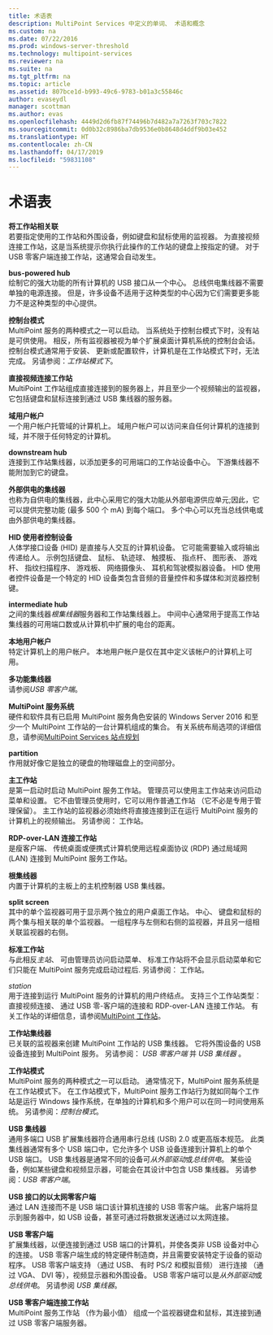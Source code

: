 ```yaml
---
title: 术语表
description: MultiPoint Services 中定义的单词、 术语和概念
ms.custom: na
ms.date: 07/22/2016
ms.prod: windows-server-threshold
ms.technology: multipoint-services
ms.reviewer: na
ms.suite: na
ms.tgt_pltfrm: na
ms.topic: article
ms.assetid: 807bce1d-b993-49c6-9783-b01a3c55846c
author: evaseydl
manager: scottman
ms.author: evas
ms.openlocfilehash: 4449d2d6fb87f74496b7d482a7a7263f703c7822
ms.sourcegitcommit: 0d0b32c8986ba7db9536e0b8648d4ddf9b03e452
ms.translationtype: HT
ms.contentlocale: zh-CN
ms.lasthandoff: 04/17/2019
ms.locfileid: "59831108"
---
```

# <a name="glossary"></a>术语表
**将工作站相关联**  
若要指定使用的工作站和外围设备，例如键盘和鼠标使用的监视器。 为直接视频连接工作站，这是当系统提示你执行此操作的工作站的键盘上按指定的键。 对于 USB 零客户端连接工作站，这通常会自动发生。  
  
**bus-powered hub**  
绘制它的强大功能的所有计算机的 USB 接口从一个中心。 总线供电集线器不需要单独的电源连接。 但是，许多设备不适用于这种类型的中心因为它们需要更多能力不是这种类型的中心提供。  
  
**控制台模式**  
MultiPoint 服务的两种模式之一可以启动。 当系统处于控制台模式下时，没有站是可供使用。 相反，所有监视器被视为单个扩展桌面计算机系统的控制台会话。 控制台模式通常用于安装、 更新或配置软件，计算机是在工作站模式下时，无法完成。 另请参阅：*工作站模式下*。  
  
**直接视频连接工作站**  
MultiPoint 工作站组成直接连接到的服务器上，并且至少一个视频输出的监视器，它包括键盘和鼠标连接到通过 USB 集线器的服务器。  
  
**域用户帐户**  
一个用户帐户托管域的计算机上。 域用户帐户可以访问来自任何计算机的连接到域，并不限于任何特定的计算机。  
  
**downstream hub**  
连接到工作站集线器，以添加更多的可用端口的工作站设备中心。 下游集线器不能附加到它的键盘。  
  
**外部供电的集线器**  
也称为自供电的集线器，此中心采用它的强大功能从外部电源供应单元;因此，它可以提供完整功能 (最多 500 个 mA) 到每个端口。 多个中心可以充当总线供电或由外部供电的集线器。  
  
**HID 使用者控制设备**  
人体学接口设备 (HID) 是直接与人交互的计算机设备。 它可能需要输入或将输出传递给人。 示例包括键盘、 鼠标、 轨迹球、 触摸板、 指点杆、 图形表、 游戏杆、 指纹扫描程序、 游戏板、 网络摄像头、 耳机和驾驶模拟器设备。 HID 使用者控件设备是一个特定的 HID 设备类包含音频的音量控件和多媒体和浏览器控制键。  
  
**intermediate hub**  
之间的集线器*根集线器*服务器和工作站集线器上。 中间中心通常用于提高工作站集线器的可用端口数或从计算机中扩展的电台的距离。  
  
**本地用户帐户**  
特定计算机上的用户帐户。 本地用户帐户是仅在其中定义该帐户的计算机上可用。  
  
**多功能集线器**  
请参阅*USB 零客户端*。  
  
**MultiPoint 服务系统**  
硬件和软件具有已启用 MultiPoint 服务角色安装的 Windows Server 2016 和至少一个 MultiPoint 工作站的一台计算机组成的集合。 有关系统布局选项的详细信息，请参阅[MultiPoint Services 站点规划](MultiPoint-services-Site-Planning.md)  
  
**partition**  
作用就好像它是独立的硬盘的物理磁盘上的空间部分。  
  
**主工作站**  
是第一启动时启动 MultiPoint 服务工作站。 管理员可以使用主工作站来访问启动菜单和设置。 它不由管理员使用时，它可以用作普通工作站 （它不必是专用于管理保留）。 主工作站的监视器必须始终将直接连接到正在运行 MultiPoint 服务的计算机上的视频输出。 另请参阅： 工作站。  
  
**RDP-over-LAN 连接工作站**  
是瘦客户端、 传统桌面或便携式计算机使用远程桌面协议 (RDP) 通过局域网 (LAN) 连接到 MultiPoint 服务工作站。  
  
**根集线器**  
内置于计算机的主板上的主机控制器 USB 集线器。  
  
**split screen**  
其中的单个监视器可用于显示两个独立的用户桌面工作站。 中心、 键盘和鼠标的两个集与相关联的单个监视器。 一组程序与左侧和右侧的监视器，并且另一组相关联监视器的右侧。  
  
**标准工作站**  
与此相反*主站*、 可由管理员访问启动菜单、 标准工作站将不会显示启动菜单和它们只能在 MultiPoint 服务完成启动过程后. 另请参阅： 工作站。  
  
*station*  
用于连接到运行 MultiPoint 服务的计算机的用户终结点。 支持三个工作站类型： 直接视频连接、 通过 USB 零-客户端的连接和 RDP-over-LAN 连接工作站。 有关工作站的详细信息，请参阅[MultiPoint 工作站](MultiPoint-services-Stations.md)。  
  
**工作站集线器**  
已关联的监视器来创建 MultiPoint 工作站的 USB 集线器。 它将外围设备的 USB 设备连接到 MultiPoint 服务。 另请参阅： *USB 零客户端* 并 *USB 集线器* 。  
  
**工作站模式**  
MultiPoint 服务的两种模式之一可以启动。 通常情况下，MultiPoint 服务系统是在工作站模式下。 在工作站模式下，MultiPoint 服务工作站行为就如同每个工作站是运行 Windows 操作系统，在单独的计算机和多个用户可以在同一时间使用系统。 另请参阅：*控制台模式*。  
  
**USB 集线器**  
通用多端口 USB 扩展集线器符合通用串行总线 (USB) 2.0 或更高版本规范。 此类集线器通常有多个 USB 端口中，它允许多个 USB 设备连接到计算机上的单个 USB 端口。 USB 集线器是通常不同的设备可*从外部驱动*或*总线供电*。 某些设备，例如某些键盘和视频显示器，可能会在其设计中包含 USB 集线器。 另请参阅：*USB 零客户端*。  
  
**USB 接口的以太网零客户端**  
通过 LAN 连接而不是 USB 端口该计算机连接的 USB 零客户端。 此客户端将显示到服务器中，如 USB 设备，甚至可通过将数据发送通过以太网连接。  
  
**USB 零客户端**  
扩展集线器，以便连接到通过 USB 端口的计算机，并使各类非 USB 设备对中心的连接。 USB 零客户端生成的特定硬件制造商，并且需要安装特定于设备的驱动程序。 USB 零客户端支持 （通过 USB、 有时 PS/2 和模拟音频） 进行连接 （通过 VGA、 DVI 等），视频显示器和外围设备。 USB 零客户端可以是*从外部驱动*或*总线供电*。 另请参阅 *USB 集线器*。  
  
**USB 零客户端连接工作站**  
MultiPoint 服务工作站 （作为最小值） 组成一个监视器键盘和鼠标，其连接到通过 USB 零客户端服务器。  
  
